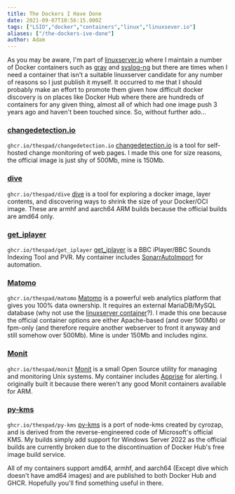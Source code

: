 ```yaml
---
title: The Dockers I Have Done
date: 2021-09-07T10:56:15.000Z
tags: ["LSIO","docker","containers","linux","linuxsever.io"]
aliases: ["/the-dockers-ive-done"]
author: Adam
---
```


As you may be aware, I'm part of [linuxserver.io](https://linuxserver.io/) where I maintain a number of Docker containers such as [grav](https://github.com/linuxserver/docker-grav/) and [syslog-ng](https://github.com/linuxserver/docker-syslog-ng) but there are times when I need a container that isn't a suitable linuxserver candidate for any number of reasons so I just publish it myself. It occurred to me that I should probably make an effort to promote them given how difficult docker discovery is on places like Docker Hub where there are hundreds of containers for any given thing, almost all of which had one image push 3 years ago and haven't been touched since. So, without further ado...

### [changedetection.io](https://github.com/TheSpad/docker-changedetection.io)
`ghcr.io/thespad/changedetection.io`
[changedetection.io](https://github.com/dgtlmoon/changedetection.io) is a tool for self-hosted change monitoring of web pages. I made this one for size reasons, the official image is just shy of 500Mb, mine is 150Mb.
### [dive](https://github.com/TheSpad/docker-dive)
`ghcr.io/thespad/dive`
[dive](https://github.com/wagoodman/dive) is a tool for exploring a docker image, layer contents, and discovering ways to shrink the size of your Docker/OCI image. These are armhf and aarch64 ARM builds because the official builds are amd64 only.
### [get_iplayer](https://github.com/TheSpad/docker-get_iplayer)
`ghcr.io/thespad/get_iplayer`
[get_iplayer](https://github.com/get-iplayer/get_iplayer/) is a BBC iPlayer/BBC Sounds Indexing Tool and PVR. My container includes [SonarrAutoImport](https://github.com/Webreaper/SonarrAutoImport/) for automation.
### [Matomo](https://github.com/TheSpad/docker-matomo)
`ghcr.io/thespad/matomo`
[Matomo](https://github.com/matomo-org/matomo/) is a powerful web analytics platform that gives you 100% data ownership. It requires an external MariaDB/MySQL database (why not use the [linuxserver container](https://github.com/linuxserver/docker-mariadb)?). I made this one because the official container options are either Apache-based (and over 500Mb) or fpm-only (and therefore require another webserver to front it anyway and still somehow over 500Mb). Mine is under 150Mb and includes nginx.
### [Monit](https://github.com/TheSpad/docker-monit)
`ghcr.io/thespad/monit`
[Monit](https://mmonit.com/monit/) is a small Open Source utility for managing and monitoring Unix systems. My container includes [Apprise](https://github.com/caronc/apprise) for alerting. I originally built it because there weren't any good Monit containers available for ARM.
### [py-kms](https://github.com/TheSpad/docker-py-kms)
`ghcr.io/thespad/py-kms`
[py-kms](https://github.com/SystemRage/py-kms) is a port of node-kms created by cyrozap, and is derived from the reverse-engineered code of Microsoft's official KMS. My builds simply add support for Windows Server 2022 as the official builds are currently broken due to the discontinuation of Docker Hub's free image build service.

All of my containers support amd64, armhf, and aarch64 (Except dive which doesn't have amd64 images) and are published to both Docker Hub and GHCR. Hopefully you'll find something useful in there.
